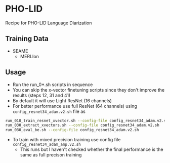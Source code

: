 # PHO-LID  

Recipe for PHO-LID Language Diarization 

## Training Data

   - SEAME
     - MERLIon


## Usage

   - Run the run_0*.sh scripts in sequence
   - You can skip the x-vector finetuning scripts since they don't improve the results (steps 12, 31 and 41)
   - By default it will use Light ResNet (16 channels)
   - For better performance use full ResNet (64 channels) using `config_resnet34_adam.v2.sh` file as
```bash
run_010_train_resnet_xvector.sh --config-file config_resnet34_adam.v2.sh
run_030_extract_xvectors.sh --config-file config_resnet34_adam.v2.sh
run_030_eval_be.sh --config-file config_resnet34_adam.v2.sh
```

   - To train with mixed precision training use config file `config_resnet34_adam_amp.v2.sh`
     - This runs but I haven't checked whether the final performance is the same as full precison training
